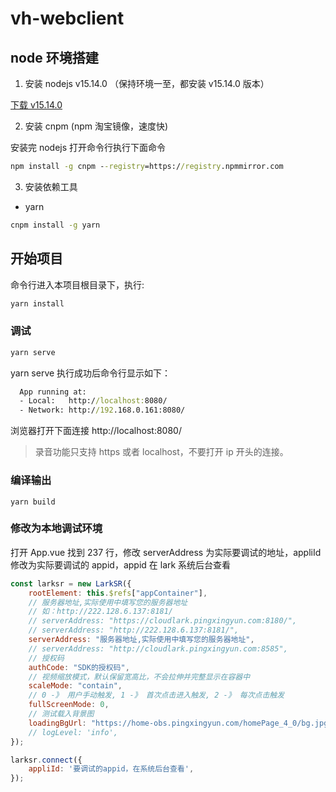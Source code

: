# vh-webclient

## node 环境搭建

1. 安装 nodejs v15.14.0 （保持环境一至，都安装 v15.14.0 版本）

[下载 v15.14.0](https://nodejs.org/download/release/v15.14.0/)

2. 安装 cnpm (npm 淘宝镜像，速度快)

安装完 nodejs 打开命令行执行下面命令

```cmd
npm install -g cnpm --registry=https://registry.npmmirror.com
```

3. 安装依赖工具

* yarn

```cmd
cnpm install -g yarn
```

## 开始项目

命令行进入本项目根目录下，执行:

```cmd
yarn install
```

### 调试

```cmd
yarn serve
```

yarn serve 执行成功后命令行显示如下：

```cmd
  App running at:
  - Local:   http://localhost:8080/
  - Network: http://192.168.0.161:8080/
```

浏览器打开下面连接 http://localhost:8080/

> 录音功能只支持 https 或者 localhost，不要打开 ip 开头的连接。

### 编译输出
```
yarn build
```

### 修改为本地调试环境

打开 App.vue 找到 237 行，修改 serverAddress 为实际要调试的地址，appliId 修改为实际要调试的 appid，appid 在 lark 系统后台查看

```javascript
const larksr = new LarkSR({
    rootElement: this.$refs["appContainer"],
    // 服务器地址,实际使用中填写您的服务器地址
    // 如：http://222.128.6.137:8181/
    // serverAddress: "https://cloudlark.pingxingyun.com:8180/",
    // serverAddress: "http://222.128.6.137:8181/",
    serverAddress: "服务器地址,实际使用中填写您的服务器地址",
    // serverAddress: "http://cloudlark.pingxingyun.com:8585",
    // 授权码
    authCode: "SDK的授权码",
    // 视频缩放模式，默认保留宽高比，不会拉伸并完整显示在容器中
    scaleMode: "contain",
    // 0 -》 用户手动触发, 1 -》 首次点击进入触发, 2 -》 每次点击触发
    fullScreenMode: 0,
    // 测试载入背景图
    loadingBgUrl: "https://home-obs.pingxingyun.com/homePage_4_0/bg.jpg",
    // logLevel: 'info',
});

larksr.connect({
    appliId: '要调试的appid，在系统后台查看',
});
```